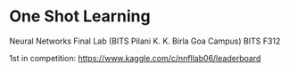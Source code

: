 # One Shot Learning
Neural Networks Final Lab (BITS Pilani K. K. Birla Goa Campus) BITS F312

1st in competition: https://www.kaggle.com/c/nnfllab06/leaderboard
